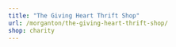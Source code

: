 ```yaml
---
title: "The Giving Heart Thrift Shop"
url: /morganton/the-giving-heart-thrift-shop/
shop: charity
---
```

